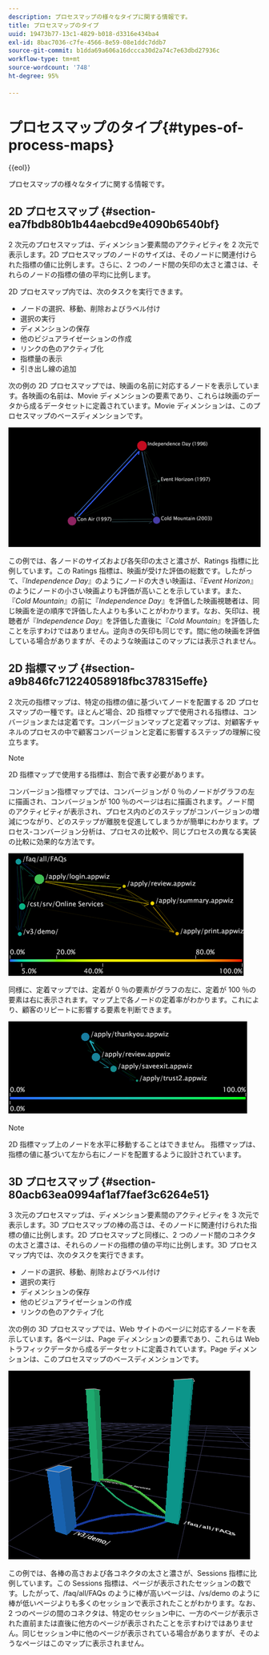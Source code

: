 ```yaml
---
description: プロセスマップの様々なタイプに関する情報です。
title: プロセスマップのタイプ
uuid: 19473b77-13c1-4829-b018-d3316e434ba4
exl-id: 8bac7036-c7fe-4566-8e59-08e1ddc7ddb7
source-git-commit: b1dda69a606a16dccca30d2a74c7e63dbd27936c
workflow-type: tm+mt
source-wordcount: '748'
ht-degree: 95%

---
```


# プロセスマップのタイプ{#types-of-process-maps}

{{eol}}

プロセスマップの様々なタイプに関する情報です。

## 2D プロセスマップ {#section-ea7fbdb80b1b44aebcd9e4090b6540bf}

2 次元のプロセスマップは、ディメンション要素間のアクティビティを 2 次元で表示します。2D プロセスマップのノードのサイズは、そのノードに関連付けられた指標の値に比例します。さらに、2 つのノード間の矢印の太さと濃さは、それらのノードの指標の値の平均に比例します。

2D プロセスマップ内では、次のタスクを実行できます。

* ノードの選択、移動、削除およびラベル付け
* 選択の実行
* ディメンションの保存
* 他のビジュアライゼーションの作成
* リンクの色のアクティブ化
* 指標量の表示
* 引き出し線の追加

次の例の 2D プロセスマップでは、映画の名前に対応するノードを表示しています。各映画の名前は、Movie ディメンションの要素であり、これらは映画のデータから成るデータセットに定義されています。Movie ディメンションは、このプロセスマップのベースディメンションです。

![](assets/vis_2DProcessMap_MovieNodes.png)

この例では、各ノードのサイズおよび各矢印の太さと濃さが、Ratings 指標に比例しています。この Ratings 指標は、映画が受けた評価の総数です。したがって、『*Independence Day*』のようにノードの大きい映画は、『*Event Horizon*』のようにノードの小さい映画よりも評価が高いことを示しています。また、『*Cold Mountain*』の前に『*Independence Day*』を評価した映画視聴者は、同じ映画を逆の順序で評価した人よりも多いことがわかります。なお、矢印は、視聴者が『*Independence Day*』を評価した直後に『*Cold Mountain*』を評価したことを示すわけではありません。逆向きの矢印も同じです。間に他の映画を評価している場合がありますが、そのような映画はこのマップには表示されません。

## 2D 指標マップ {#section-a9b846fc71224058918fbc378315effe}

2 次元の指標マップは、特定の指標の値に基づいてノードを配置する 2D プロセスマップの一種です。ほとんど場合、2D 指標マップで使用される指標は、コンバージョンまたは定着です。コンバージョンマップと定着マップは、対顧客チャネルのプロセスの中で顧客コンバージョンと定着に影響するステップの理解に役立ちます。

>[!NOTE]
>
>2D 指標マップで使用する指標は、割合で表す必要があります。

コンバージョン指標マップでは、コンバージョンが 0 ％のノードがグラフの左に描画され、コンバージョンが 100 ％のページは右に描画されます。ノード間のアクティビティが表示され、プロセス内のどのステップがコンバージョンの増減につながり、どのステップが離脱を促進してしまうかが簡単にわかります。プロセス-コンバージョン分析は、プロセスの比較や、同じプロセスの異なる実装の比較に効果的な方法です。

![](assets/vis_2DMetricMap_Conversion.png)

同様に、定着マップでは、定着が 0 ％の要素がグラフの左に、定着が 100 ％の要素は右に表示されます。マップ上で各ノードの定着率がわかります。これにより、顧客のリピートに影響する要素を判断できます。

![](assets/vis_2DMetricMap_Retention.png)

>[!NOTE]
>
>2D 指標マップ上のノードを水平に移動することはできません。 指標マップは、指標の値に基づいて左から右にノードを配置するように設計されています。

## 3D プロセスマップ {#section-80acb63ea0994af1af7faef3c6264e51}

3 次元のプロセスマップは、ディメンション要素間のアクティビティを 3 次元で表示します。3D プロセスマップの棒の高さは、そのノードに関連付けられた指標の値に比例します。2D プロセスマップと同様に、2 つのノード間のコネクタの太さと濃さは、それらのノードの指標の値の平均に比例します。3D プロセスマップ内では、次のタスクを実行できます。

* ノードの選択、移動、削除およびラベル付け
* 選択の実行
* ディメンションの保存
* 他のビジュアライゼーションの作成
* リンクの色のアクティブ化

次の例の 3D プロセスマップでは、Web サイトのページに対応するノードを表示しています。各ページは、Page ディメンションの要素であり、これらは Web トラフィックデータから成るデータセットに定義されています。Page ディメンションは、このプロセスマップのベースディメンションです。

![](assets/vis_3DProcessMap_PageNodes.png)

この例では、各棒の高さおよび各コネクタの太さと濃さが、Sessions 指標に比例しています。この Sessions 指標は、ページが表示されたセッションの数です。したがって、/faq/all/FAQs のように棒が高いページは、/vs/demo のように棒が低いページよりも多くのセッションで表示されたことがわかります。なお、2 つのページの間のコネクタは、特定のセッション中に、一方のページが表示された直前または直後に他方のページが表示されたことを示すわけではありません。同じセッション中に他のページが表示されている場合がありますが、そのようなページはこのマップに表示されません。
